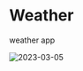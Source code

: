 # Weather
<p>weather app</p>

![2023-03-05](https://user-images.githubusercontent.com/116832376/222984230-af83cc77-509e-482f-955b-f259561bdafb.png)
